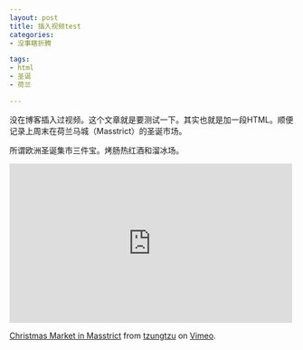 ```yaml
---
layout: post
title: 插入视频test
categories: 
- 没事瞎折腾

tags:
- html
- 圣诞
- 荷兰

---
```


没在博客插入过视频。这个文章就是要测试一下。其实也就是加一段HTML。顺便记录上周末在荷兰马城（Masstrict）的圣诞市场。

所谓欧洲圣诞集市三件宝。烤肠热红酒和溜冰场。

<iframe src="https://player.vimeo.com/video/148410693" width="500" height="281" frameborder="0" webkitallowfullscreen mozallowfullscreen allowfullscreen></iframe> <p><a href="https://vimeo.com/148410693">Christmas Market in Masstrict</a> from <a href="https://vimeo.com/user31853157">tzungtzu</a> on <a href="https://vimeo.com">Vimeo</a>.</p>